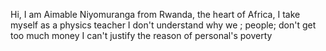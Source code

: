 Hi, I am Aimable Niyomuranga from Rwanda, the heart of Africa, 
I take myself as a physics teacher
I don't understand why we ; people; don't get too much money
I can't justify the reason of personal's poverty

<!---
Kibaya89/Kibaya89 is a ✨ special ✨ repository because its `README.md` (this file) appears on your GitHub profile.
You can click the Preview link to take a look at your changes.
--->
